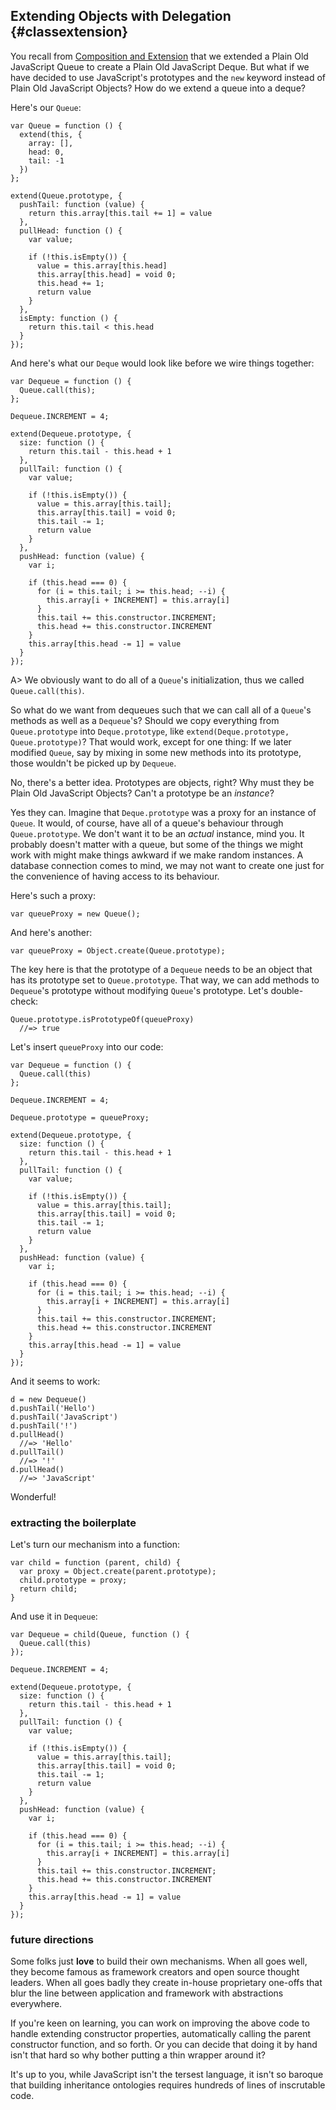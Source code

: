 ## Extending Objects with Delegation {#classextension}

You recall from [Composition and Extension](#extensible) that we extended a Plain Old JavaScript Queue to create a Plain Old JavaScript Deque. But what if we have decided to use JavaScript's prototypes and the `new` keyword instead of Plain Old JavaScript Objects? How do we extend a queue into a deque?

Here's our `Queue`:

    var Queue = function () {
      extend(this, {
        array: [],
        head: 0,
        tail: -1
      })
    };

    extend(Queue.prototype, {
      pushTail: function (value) {
        return this.array[this.tail += 1] = value
      },
      pullHead: function () {
        var value;

        if (!this.isEmpty()) {
          value = this.array[this.head]
          this.array[this.head] = void 0;
          this.head += 1;
          return value
        }
      },
      isEmpty: function () {
        return this.tail < this.head
      }
    });

And here's what our `Deque` would look like before we wire things together:

    var Dequeue = function () {
      Queue.call(this);
    };

    Dequeue.INCREMENT = 4;

    extend(Dequeue.prototype, {
      size: function () {
        return this.tail - this.head + 1
      },
      pullTail: function () {
        var value;

        if (!this.isEmpty()) {
          value = this.array[this.tail];
          this.array[this.tail] = void 0;
          this.tail -= 1;
          return value
        }
      },
      pushHead: function (value) {
        var i;

        if (this.head === 0) {
          for (i = this.tail; i >= this.head; --i) {
            this.array[i + INCREMENT] = this.array[i]
          }
          this.tail += this.constructor.INCREMENT;
          this.head += this.constructor.INCREMENT
        }
        this.array[this.head -= 1] = value
      }
    });

A> We obviously want to do all of a `Queue`'s initialization, thus we called `Queue.call(this)`.

So what do we want from dequeues such that we can call all of a `Queue`'s methods as well as a `Dequeue`'s? Should we copy everything from `Queue.prototype` into `Deque.prototype`, like `extend(Deque.prototype, Queue.prototype)`? That would work, except for one thing: If we later modified `Queue`, say by mixing in some new methods into its prototype, those wouldn't be picked up by `Dequeue`.

No, there's a better idea. Prototypes are objects, right? Why must they be Plain Old JavaScript Objects? Can't a prototype be an *instance*?

Yes they can. Imagine that `Deque.prototype` was a proxy for an instance of `Queue`. It would, of course, have all of a queue's behaviour through `Queue.prototype`. We don't want it to be an *actual* instance, mind you. It probably doesn't matter with a queue, but some of the things we might work with might make things awkward if we make random instances. A database connection comes to mind, we may not want to create one just for the convenience of having access to its behaviour.

Here's such a proxy:

    var queueProxy = new Queue();

And here's another:

    var queueProxy = Object.create(Queue.prototype);

The key here is that the prototype of a `Dequeue` needs to be an object that has its prototype set to `Queue.prototype`. That way, we can add methods to `Dequeue`'s prototype without modifying `Queue`'s prototype. Let's double-check:

    Queue.prototype.isPrototypeOf(queueProxy)
      //=> true

Let's insert `queueProxy` into our code:

    var Dequeue = function () {
      Queue.call(this)
    };

    Dequeue.INCREMENT = 4;

    Dequeue.prototype = queueProxy;

    extend(Dequeue.prototype, {
      size: function () {
        return this.tail - this.head + 1
      },
      pullTail: function () {
        var value;

        if (!this.isEmpty()) {
          value = this.array[this.tail];
          this.array[this.tail] = void 0;
          this.tail -= 1;
          return value
        }
      },
      pushHead: function (value) {
        var i;

        if (this.head === 0) {
          for (i = this.tail; i >= this.head; --i) {
            this.array[i + INCREMENT] = this.array[i]
          }
          this.tail += this.constructor.INCREMENT;
          this.head += this.constructor.INCREMENT
        }
        this.array[this.head -= 1] = value
      }
    });

And it seems to work:

    d = new Dequeue()
    d.pushTail('Hello')
    d.pushTail('JavaScript')
    d.pushTail('!')
    d.pullHead()
      //=> 'Hello'
    d.pullTail()
      //=> '!'
    d.pullHead()
      //=> 'JavaScript'

Wonderful!

### extracting the boilerplate

Let's turn our mechanism into a function:

    var child = function (parent, child) {
      var proxy = Object.create(parent.prototype);
      child.prototype = proxy;
      return child;
    }

And use it in `Dequeue`:

    var Dequeue = child(Queue, function () {
      Queue.call(this)
    });

    Dequeue.INCREMENT = 4;

    extend(Dequeue.prototype, {
      size: function () {
        return this.tail - this.head + 1
      },
      pullTail: function () {
        var value;

        if (!this.isEmpty()) {
          value = this.array[this.tail];
          this.array[this.tail] = void 0;
          this.tail -= 1;
          return value
        }
      },
      pushHead: function (value) {
        var i;

        if (this.head === 0) {
          for (i = this.tail; i >= this.head; --i) {
            this.array[i + INCREMENT] = this.array[i]
          }
          this.tail += this.constructor.INCREMENT;
          this.head += this.constructor.INCREMENT
        }
        this.array[this.head -= 1] = value
      }
    });

### future directions

Some folks just **love** to build their own mechanisms. When all goes well, they become famous as framework creators and open source thought leaders. When all goes badly they create in-house proprietary one-offs that blur the line between application and framework with abstractions everywhere.

If you're keen on learning, you can work on improving the above code to handle extending constructor properties, automatically calling the parent constructor function, and so forth. Or you can decide that doing it by hand isn't that hard so why bother putting a thin wrapper around it?

It's up to you, while JavaScript isn't the tersest language, it isn't so baroque that building inheritance ontologies requires hundreds of lines of inscrutable code.